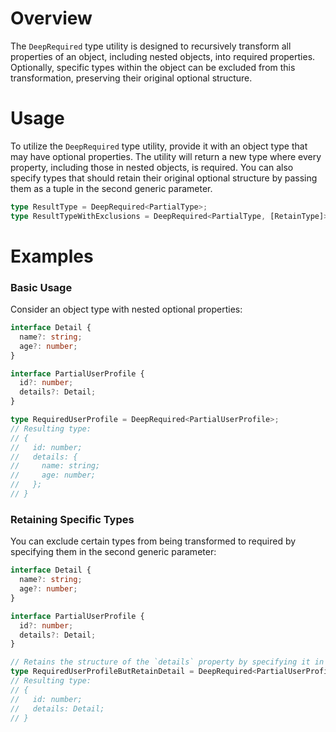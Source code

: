 # Overview

The `DeepRequired` type utility is designed to recursively transform all properties of an object, including nested objects, into required properties. Optionally, specific types within the object can be excluded from this transformation, preserving their original optional structure.

# Usage

To utilize the `DeepRequired` type utility, provide it with an object type that may have optional properties. The utility will return a new type where every property, including those in nested objects, is required. You can also specify types that should retain their original optional structure by passing them as a tuple in the second generic parameter.

```typescript
type ResultType = DeepRequired<PartialType>;
type ResultTypeWithExclusions = DeepRequired<PartialType, [RetainType]>;
```

# Examples

### Basic Usage

Consider an object type with nested optional properties:

```typescript
interface Detail {
  name?: string;
  age?: number;
}

interface PartialUserProfile {
  id?: number;
  details?: Detail;
}

type RequiredUserProfile = DeepRequired<PartialUserProfile>;
// Resulting type:
// {
//   id: number;
//   details: {
//     name: string;
//     age: number;
//   };
// }
```

### Retaining Specific Types

You can exclude certain types from being transformed to required by specifying them in the second generic parameter:

```typescript
interface Detail {
  name?: string;
  age?: number;
}

interface PartialUserProfile {
  id?: number;
  details?: Detail;
}

// Retains the structure of the `details` property by specifying it in the second generic parameter.
type RequiredUserProfileButRetainDetail = DeepRequired<PartialUserProfile, [Detail]>;
// Resulting type:
// {
//   id: number;
//   details: Detail;
// }
```
